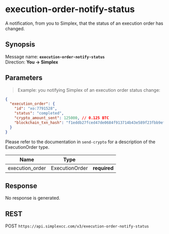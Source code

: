# execution-order-notify-status #

A notification, from you to Simplex, that the status of an execution order has changed.

## Synopsis ##

Message name: **`execution-order-notify-status`**  
Direction: **You &rarr; Simplex**

## Parameters ##

> Example: you notifying Simplex of an execution order status change:

```json
{
  "execution_order": {
    "id": "xo:7791528",
    "status": "completed",
    "crypto_amount_sent": 125000, // 0.125 BTC
    "blockchain_txn_hash": "f1eddb27fced47de0684f913714b43e589f23fbb9ef17ceaa9f75e290f1541af"
  }
}
```

Please refer to the documentation in `send-crypto` for a description of the ExecutionOrder type.

Name            | Type           |   |
--------------- | -------------- | - |
execution_order | ExecutionOrder | **required**

## Response ##

No response is generated.

## REST ##

<span class="http-verb http-post">POST</span> `https://api.simplexcc.com/v3/execution-order-notify-status`

[modeline]: # ( vim: set ts=2 sw=2 expandtab wrap linebreak: )
